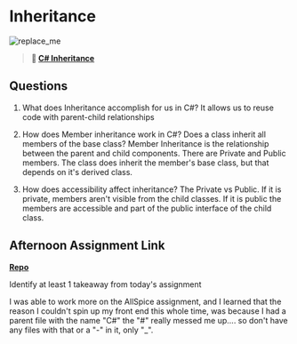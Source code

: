 # Inheritance

![replace_me](https://codeworks.blob.core.windows.net/public/assets/img/illustrations/placeholder.svg)

> **📖 [C# Inheritance](https://codeworksacademy.com/fs-student-guide/resources/wk10/04-Inheritance)**

## Questions

1. What does Inheritance accomplish for us in C#?
    It allows us to reuse code with parent-child relationships

2. How does Member inheritance work in C#? Does a class inherit all members of the base class?
    Member Inheritance is the relationship between the parent and child components. There are Private and Public members. The class does inherit the member's base class, but that depends on it's derived class.

3. How does accessibility affect inheritance?
    The Private vs Public. If it is private, members aren't visible from the child classes. If it is public the members are accessible and part of the public interface of the child class. 

## Afternoon Assignment Link

**[Repo](https://github.com/autumnlay/AllSpice)**

Identify at least 1 takeaway from today's assignment

I was able to work more on the AllSpice assignment, and I learned that the reason I couldn't spin up my front end this whole time, was because I had a parent file with the name "C#" the "#" really messed me up.... so don't have any files with that or a "-" in it, only "_".